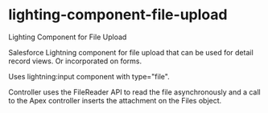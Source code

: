 # lighting-component-file-upload
Lighting Component for File Upload

Salesforce Lightning component for file upload that can be used for detail record views. Or incorporated on forms.

Uses lightning:input component with type="file".

Controller uses the FileReader API to read the file asynchronously and a call to the Apex controller inserts the attachment on the Files object.
